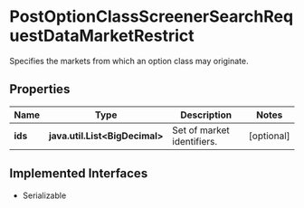 

# PostOptionClassScreenerSearchRequestDataMarketRestrict

Specifies the markets from which an option class may originate.

## Properties

Name | Type | Description | Notes
------------ | ------------- | ------------- | -------------
**ids** | **java.util.List&lt;BigDecimal&gt;** | Set of market identifiers. |  [optional]


## Implemented Interfaces

* Serializable


